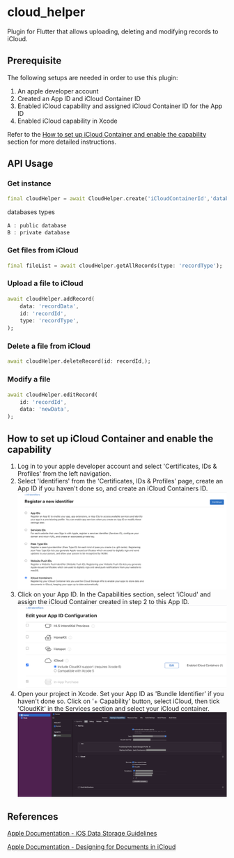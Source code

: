 # cloud_helper

Plugin for Flutter that allows uploading, deleting and modifying records to iCloud.

## Prerequisite

The following setups are needed in order to use this plugin:

1. An apple developer account
2. Created an App ID and iCloud Container ID
3. Enabled iCloud capability and assigned iCloud Container ID for the App ID
4. Enabled iCloud capability in Xcode

Refer to the [How to set up iCloud Container and enable the capability](#how-to-set-up-icloud-container-and-enable-the-capability) section for more detailed instructions.

## API Usage

### Get instance

```dart
final cloudHelper = await CloudHelper.create('iCloudContainerId','databaseType');
```
databases types
```
A : public database
B : private database
```
### Get files from iCloud

```dart
final fileList = await cloudHelper.getAllRecords(type: 'recordType');
```

### Upload a file to iCloud

```dart
await cloudHelper.addRecord(
    data: 'recordData',
    id: 'recordId',
    type: 'recordType',
);
```

### Delete a file from iCloud

```dart
await cloudHelper.deleteRecord(id: recordId,);
```

### Modify a file

```dart
await cloudHelper.editRecord(
    id: 'recordId',
    data: 'newData',
);
```

## How to set up iCloud Container and enable the capability

1. Log in to your apple developer account and select 'Certificates, IDs & Profiles' from the left navigation.
2. Select 'Identifiers' from the 'Certificates, IDs & Profiles' page, create an App ID if you haven't done so, and create an iCloud Containers ID.
   ![icloud container id](https://github.com/Progressive-Mobile/icloud_helper/blob/main/readme_resources/icloud_container_id.png)
3. Click on your App ID. In the Capabilities section, select 'iCloud' and assign the iCloud Container created in step 2 to this App ID.
   ![assign icloud capability](https://github.com/Progressive-Mobile/icloud_helper/blob/main/readme_resources/assign_icloud_capability.png)
4. Open your project in Xcode. Set your App ID as 'Bundle Identifier' if you haven't done so. Click on '+ Capability' button, select iCloud, then tick 'CloudKit' in the Services section and select your iCloud container.
   ![xcode capability](https://github.com/Progressive-Mobile/icloud_helper/blob/main/readme_resources/xcode_capability.png)

## References

[Apple Documentation - iOS Data Storage Guidelines](https://developer.apple.com/icloud/documentation/data-storage/)

[Apple Documentation - Designing for Documents in iCloud](https://developer.apple.com/library/archive/documentation/General/Conceptual/iCloudDesignGuide/Chapters/DesigningForDocumentsIniCloud.html)
